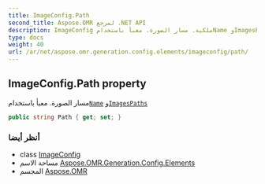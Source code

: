 ```yaml
---
title: ImageConfig.Path
second_title: Aspose.OMR لمرجع .NET API
description: ImageConfig ملكية. مسار الصورة. معبأ باستخدامName وImagesPaths
type: docs
weight: 40
url: /ar/net/aspose.omr.generation.config.elements/imageconfig/path/
---
```

## ImageConfig.Path property

مسار الصورة. معبأ باستخدام[`Name`](../name/) و[`ImagesPaths`](../../../aspose.omr.generation/globalpagesettings/imagespaths/)

```csharp
public string Path { get; set; }
```

### أنظر أيضا

* class [ImageConfig](../)
* مساحة الاسم [Aspose.OMR.Generation.Config.Elements](../../imageconfig/)
* المجسم [Aspose.OMR](../../../)


